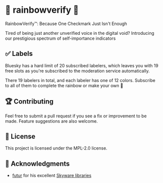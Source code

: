 # 🌈 rainbowverify 🌈
RainbowVerify™: Because One Checkmark Just Isn't Enough

Tired of being just another unverified voice in the digital void? Introducing our prestigious spectrum of self-importance indicators

## ✅ Labels

Bluesky has a hard limit of 20 subscribed labelers, which leaves you with 19 free slots as you're subscribed to the moderation service automatically.

There 19 labelers in total, and each labeler has one of 12 colors. Subscribe to all of them to complete the rainbow or make your own 💖

## 🏆 Contributing

Feel free to submit a pull request if you see a fix or improvement to be made. Feature suggestions are also welcome.

## 📜 License

This project is licensed under the MPL-2.0 license.

## 🤝 Acknowledgments

- [futur](https://bsky.app/profile/did:plc:uu5axsmbm2or2dngy4gwchec) for his excellent [Skyware libraries](https://skyware.js.org)
